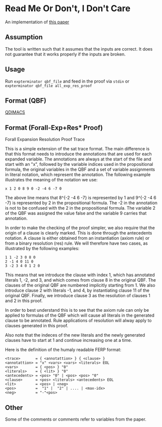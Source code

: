 # Read Me Or Don't, I Don't Care

An implementation of [this paper](https://benjaminkiesl.github.io/publications/qrat_simulates_forall_exp_res_kiesl_seidl.pdf)

## Assumption

The tool is written such that it assumes that the inputs are correct.
It does not guarantee that it works properly if the inputs are broken.

## Usage

Run
```expterminator qbf_file```
and feed in the proof via `stdin` or
```expterminator qbf_file all_exp_res_proof```

## Format (QBF)

[QDIMACS](http://www.qbflib.org/qdimacs.html)

## Format (Forall-Exp+Res* Proof)

Forall Expansion Resolution Proof Trace

This is a simple extension of the sat trace format. The main difference is that
this format needs to introduce the annotations that are used for each expanded
variable. The annotations are always at the start of the file and start with an
"x", followed by the variable indices used in the propositional formula, the
original variables in the QBF and a set of variable assignments in literal
notation, which represent the annotation. The following example illustrates the
meaning of the notation we use:

`x 1 2 0 8 9 0 -2 -4 6 -7 0`

The above line means that 8^{-2 -4 6 -7} is represented by 1 and 9^{-2 -4 6 -7}
is represented by 2 in the propositional formula. The -2 in the annotation is
not to be confused with the 2 in the propositional formula. The variable 2 of
the QBF was assigned the value false and the variable 9 carries that annotation.

In order to make the checking of the proof simpler, we also require that the
origin of a clause is clearly marked. This is done through the antecedents
notation. A clause is either obtained from an instantiation (axiom rule) or
from a binary resolution (res) rule. We will therefore have two cases, as
illustrated by the following examples:

```
1 1 -2 3 0 8 0
2 -1 4 0 11 0
3 -2 3 4 0 1 2 0
```

This means that we introduce the clause with index 1, which has annotated
literals 1, -2, and 3, and which comes from clause 8 in the original QBF.
The clauses of the original QBF are numbered implicitly starting from 1.
We also introduce clause 2 with literals -1, and 4, by instantiating clause 11
of the original QBF. Finally, we introduce clause 3 as the resolution of
clauses 1 and 2 in this proof.

In order to best understand this is to see that the axiom rule can only be
applied to formulas of the QBF which will cause all literals in the generated
clause to be annotated. Rule applications of resolution will alway apply to
clauses generated in this proof.

Also note that the indeces of the new literals and the newly generated clauses
have to start at 1 and continue increasing one at a time.

Here is the definition of the humaly readable FERP format:

```
<trace>       = { <annotattion> } { <clause> }
<annotattion> = "x" <vars> <vars> <literals> EOL
<vars>        = { <pos> } "0"
<literals>    = { <lit> } "0"
<antecedents> = <pos> "0" | <pos> <pos> "0"
<clause>      = <pos> <literals> <antecedents> EOL
<lit>         = <pos> | <neg>
<pos>         =  "1" |  "2" | .... | <max-idx>
<neg>         = "-"<pos>
```

## Other

Some of the comments or comments refer to variables from the paper.
